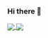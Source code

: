 ### Hi there 👋
<!--
[![xandecoelho5's GitHub stats](https://github-readme-stats.vercel.app/api?username=xandecoelho5&count_private=true&show_icons=true&theme=dracula)](https://github.com/xandecoelho5/github-readme-stats)
[![Top Langs](https://github-readme-stats.vercel.app/api/top-langs/?username=xandecoelho5&layout=compact&theme=dracula)](https://github.com/xandecoelho5/github-readme-stats)
-->

<a href="https://github.com/xandecoelho5">
  <img style="heigth: 165px" align="center" src="https://github-readme-stats.vercel.app/api/?username=xandecoelho5&count_private=true&show_icons=true&theme=dracula" />
  <img style="heigth: 165px" align="center" src="https://github-readme-stats.vercel.app/api/top-langs/?username=xandecoelho5&layout=compact&theme=dracula" />
</a>

<!--
**xandecoelho5/xandecoelho5** is a ✨ _special_ ✨ repository because its `README.md` (this file) appears on your GitHub profile.

Here are some ideas to get you started:

- 🔭 I’m currently working on ...
- 🌱 I’m currently learning ...
- 👯 I’m looking to collaborate on ...
- 🤔 I’m looking for help with ...
- 💬 Ask me about ...
- 📫 How to reach me: ...
- 😄 Pronouns: ...
- ⚡ Fun fact: ...
-->
